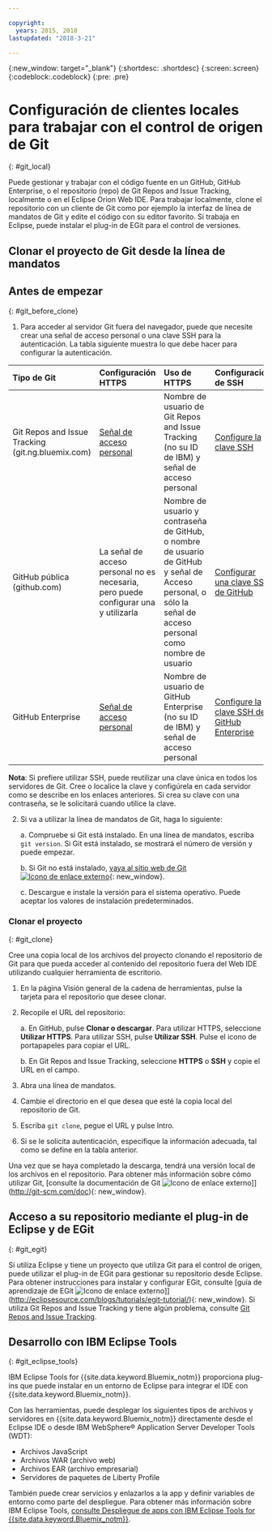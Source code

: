 ```yaml
---

copyright:
  years: 2015, 2018
lastupdated: "2018-3-21"

---
```


{:new_window: target="_blank"}
{:shortdesc: .shortdesc}
{:screen:.screen}
{:codeblock:.codeblock}
{:pre: .pre}

# Configuración de clientes locales para trabajar con el control de origen de Git
{: #git_local}


Puede gestionar y trabajar con el código fuente en un GitHub, GitHub Enterprise, o el repositorio (repo) de Git Repos and Issue Tracking, localmente o en el Eclipse Orion Web IDE. Para trabajar localmente, clone el repositorio con un cliente de Git como por ejemplo la interfaz de línea de mandatos de Git y edite el código con su editor favorito. Si trabaja en Eclipse, puede instalar el plug-in de EGit para el control de versiones.

## Clonar el proyecto de Git desde la línea de mandatos


## Antes de empezar
{: #git_before_clone}

1. Para acceder al servidor Git fuera del navegador, puede que necesite crear una señal de acceso personal o una clave SSH para la autenticación. La tabla siguiente muestra lo que debe hacer para configurar la autenticación.

| Tipo de Git  | Configuración HTTPS | Uso de HTTPS |  Configuración de SSH |
|:-----------|:-------------|:------------|:-------------|
| Git Repos and Issue Tracking (git.ng.bluemix.com) | [Señal de acceso personal](/docs/services/ContinuousDelivery/git_working.html#git_authentication) | Nombre de usuario de Git Repos and Issue Tracking (no su ID de IBM) y señal de acceso personal | [Configure la clave SSH](/docs/services/ContinuousDelivery/git_working.html#git_authentication) |
| GitHub pública (github.com) | La señal de acceso personal no es necesaria, pero puede configurar una y utilizarla | Nombre de usuario y contraseña de GitHub, o nombre de usuario de GitHub y señal de Acceso personal, o sólo la señal de acceso personal como nombre de usuario | [Configurar una clave SSH de GitHub](https://help.github.com/articles/generating-a-new-ssh-key-and-adding-it-to-the-ssh-agent/) |
| GitHub Enterprise | [Señal de acceso personal](/docs/services/ghededicated/index.html#gheded_getting_started#ghe_auth) | Nombre de usuario de GitHub Enterprise (no su ID de IBM) y señal de acceso personal | [Configure la clave SSH de GitHub Enterprise](/docs/services/ghededicated/index.html#gheded_getting_started#ghe_auth) |

**Nota**: Si prefiere utilizar SSH, puede reutilizar una clave única en todos los servidores de Git. Cree o localice la clave y configúrela en cada servidor como se describe en los enlaces anteriores. Si crea su clave con una contraseña, se le solicitará cuando utilice la clave.

2. Si va a utilizar la línea de mandatos de Git, haga lo siguiente:

    a. Compruebe si Git está instalado. En una línea de mandatos, escriba `git version`. Si Git está instalado, se mostrará el número de versión y puede empezar.

    b. Si Git no está instalado, [vaya al sitio web de Git ![Icono de enlace externo](../../icons/launch-glyph.svg "Icono de enlace externo")](http://git-scm.com/downloads){: new_window}.

    c. Descargue e instale la versión para el sistema operativo. Puede aceptar los valores de instalación predeterminados.


### Clonar el proyecto
{: #git_clone}

Cree una copia local de los archivos del proyecto clonando el repositorio de Git para que pueda acceder al contenido del repositorio fuera del Web IDE utilizando cualquier herramienta de escritorio.

1. En la página Visión general de la cadena de herramientas, pulse la tarjeta para el repositorio que desee clonar.

2. Recopile el URL del repositorio:

   a. En GitHub, pulse **Clonar o descargar**. Para utilizar HTTPS, seleccione **Utilizar HTTPS**. Para utilizar SSH, pulse **Utilizar SSH**. Pulse el icono de portapapeles para copiar el URL.

   b. En Git Repos and Issue Tracking, seleccione **HTTPS** o **SSH** y copie el URL en el campo.

3. Abra una línea de mandatos.

4. Cambie el directorio en el que desea que esté la copia local del repositorio de Git.

5. Escriba `git clone`, pegue el URL y pulse Intro.

6. Si se le solicita autenticación, especifique la información adecuada, tal como se define en la tabla anterior.


Una vez que se haya completado la descarga, tendrá una versión local de los archivos en el repositorio. Para obtener más información sobre cómo utilizar Git, [consulte la documentación de Git ![Icono de enlace externo](../../icons/launch-glyph.svg "Icono de enlace externo")]](http://git-scm.com/doc){: new_window}.


## Acceso a su repositorio mediante el plug-in de Eclipse y de EGit
{: #git_egit}

Si utiliza Eclipse y tiene un proyecto que utiliza Git para el control de origen, puede utilizar el plug-in de EGit para gestionar su repositorio desde Eclipse. Para obtener instrucciones para instalar y configurar EGit, consulte [guía de aprendizaje de EGit ![Icono de enlace externo](../../icons/launch-glyph.svg "Icono de enlace externo")]](http://eclipsesource.com/blogs/tutorials/egit-tutorial/){: new_window}.
Si utiliza Git Repos and Issue Tracking y tiene algún problema, consulte [Git Repos and Issue Tracking](git_working.html#git_local).

## Desarrollo con IBM Eclipse Tools
{: #git_eclipse_tools}

IBM Eclipse Tools for {{site.data.keyword.Bluemix_notm}} proporciona plug-ins que puede instalar en un entorno de Eclipse para integrar el IDE con {{site.data.keyword.Bluemix_notm}}.

Con las herramientas, puede desplegar los siguientes tipos de archivos y servidores en {{site.data.keyword.Bluemix_notm}} directamente desde el Eclipse IDE o desde IBM WebSphere&reg; Application Server Developer Tools (WDT):

* Archivos JavaScript
* Archivos WAR (archivo web)
* Archivos EAR (archivo empresarial)
* Servidores de paquetes de Liberty Profile

También puede crear servicios y enlazarlos a la app y definir variables de entorno como parte del despliegue. Para obtener más información sobre IBM Eclipse Tools, [consulte Despliegue de apps con IBM Eclipse Tools for {{site.data.keyword.Bluemix_notm}}](../../manageapps/eclipsetools/eclipsetools.html).
